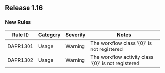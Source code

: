 ﻿## Release 1.16

### New Rules

Rule ID | Category | Severity | Notes
--------|----------|----------|--------------------
DAPR1301 | Usage    | Warning    | The workflow class '{0}' is not registered
DAPR1302 | Usage    | Warning    | The workflow activity class '{0}' is not registered
